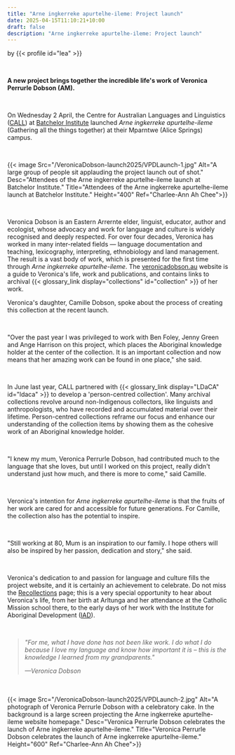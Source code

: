 ```yaml
---
title: "Arne ingkerreke apurtelhe-ileme: Project launch"
date: 2025-04-15T11:10:21+10:00
draft: false
description: "Arne ingkerreke apurtelhe-ileme: Project launch"
---
```


by {{< profile id="lea" >}}

<br>

**A new project brings together the incredible life's work of Veronica Perrurle Dobson (AM).**

<br>

On Wednesday 2 April, the Centre for Australian Languages and Linguistics ([CALL](https://callcollection.batchelor.edu.au/)) at [Batchelor Institute](https://www.batchelor.edu.au/) launched *Arne ingkerreke apurtelhe-ileme* (Gathering all the things together) at their Mparntwe (Alice Springs) campus. 

<br>

{{< image Src="/VeronicaDobson-launch2025/VPDLaunch-1.jpg" Alt="A large group of people sit applauding the project launch out of shot." Desc="Attendees of the Arne ingkerreke apurtelhe-ileme launch at Batchelor Institute." Title="Attendees of the Arne ingkerreke apurtelhe-ileme launch at Batchelor Institute." Height="400" Ref="Charlee-Ann Ah Chee">}}

<br>

Veronica Dobson is an Eastern Arrernte elder, linguist, educator, author and ecologist, whose advocacy and work for language and culture is widely recognised and deeply respected. For over four decades, Veronica has worked in many inter-related fields — language documentation and teaching, lexicography, interpreting, ethnobiology and land management. The result is a vast body of work, which is presented for the first time through *Arne ingkerreke apurtelhe-ileme*. The [veronicadobson.au](https://veronicadobson.au) website is a guide to Veronica's life, work and publications, and contains links to archival {{< glossary_link display="collections" id="collection" >}} of her work.

Veronica's daughter, Camille Dobson, spoke about the process of creating this collection at the recent launch. 

<br>

"Over the past year I was privileged to work with Ben Foley, Jenny Green and Ange Harrison on this project, which places the Aboriginal knowledge holder at the center of the collection. It is an important collection and now means that her amazing work can be found in one place," she said.

<br>

In June last year, CALL partnered with {{< glossary_link display="LDaCA" id="ldaca" >}} to develop a 'person-centred collection'. Many archival collections revolve around non-Indigenous collectors, like linguists and anthropologists, who have recorded and accumulated material over their lifetime. Person-centred collections reframe our focus and enhance our understanding of the collection items by showing them as the cohesive work of an Aboriginal knowledge holder.

<br>

"I knew my mum, Veronica Perrurle Dobson, had contributed much to the language that she loves, but until I worked on this project, really didn't understand just how much, and there is more to come," said Camille.

<br>

Veronica's intention for *Arne ingkerreke apurtelhe-ileme* is that the fruits of her work are cared for and accessible for future generations. For Camille, the collection also has the potential to inspire. 

<br>

"Still working at 80, Mum is an inspiration to our family. I hope others will also be inspired by her passion, dedication and story," she said.

<br>

Veronica's dedication to and passion for language and culture fills the project website, and it is certainly an achievement to celebrate. Do not miss the [Recollections](https://www.veronicadobson.au/recollections) page; this is a very special opportunity to hear about Veronica's life, from her birth at Arltunga and her attendance at the Catholic Mission school there, to the early days of her work with the Institute for Aboriginal Development ([IAD](https://iad.edu.au/)).

<br>

>*"For me, what I have done has not been like work. I do what I do because I love my language and know how important it is – this is the knowledge I learned from my grandparents."*
>
>*—Veronica Dobson*

<br></br>
{{< image Src="/VeronicaDobson-launch2025/VPDLaunch-2.jpg" Alt="A photograph of Veronica Perrurle Dobson with a celebratory cake. In the background is a large screen projecting the Arne ingkerreke apurtelhe-ileme website homepage." Desc="Veronica Perrurle Dobson celebrates the launch of Arne ingkerreke apurtelhe-ileme." Title="Veronica Perrurle Dobson celebrates the launch of Arne ingkerreke apurtelhe-ileme." Height="600" Ref="Charlee-Ann Ah Chee">}}
